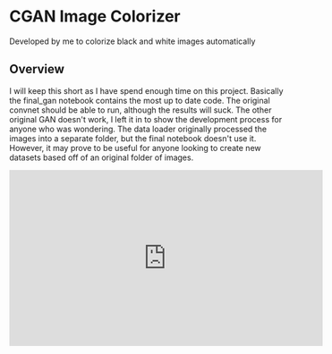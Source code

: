 # CGAN Image Colorizer
 Developed by me to colorize black and white images automatically

## Overview
I will keep this short as I have spend enough time on this project. Basically the final_gan notebook contains the most up to date code. The original convnet should be able to run, although the results will suck. The other original GAN doesn't work, I left it in to show the development process for anyone who was wondering. The data loader originally processed the images into a separate folder, but the final notebook doesn't use it. However, it may prove to be useful for anyone looking to create new datasets based off of an original folder of images.
<iframe width="560" height="315" src="https://www.youtube.com/embed/NVteyEwyUIs?si=OA-auZqALPVlo3vE" title="YouTube video player" frameborder="0" allow="accelerometer; autoplay; clipboard-write; encrypted-media; gyroscope; picture-in-picture; web-share" referrerpolicy="strict-origin-when-cross-origin" allowfullscreen></iframe>
